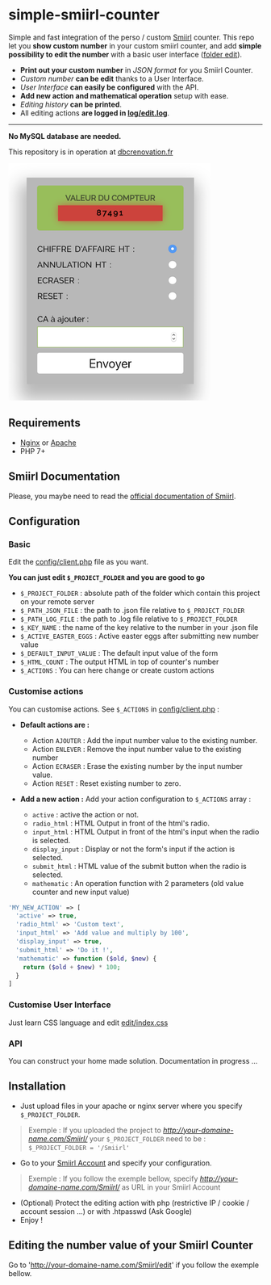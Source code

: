 # simple-smiirl-counter
Simple and fast integration of the perso / custom [Smiirl](http://www.smiirl.com/fr/) counter.
This repo let you **show custom number** in your custom smiirl counter, and add **simple possibility to edit the number** with a basic user interface ([folder edit](edit/)).

- **Print out your custom number** in _JSON format_ for you Smiirl Counter.
- _Custom number_ **can be edit** thanks to a User Interface.
- _User Interface_ **can easily be configured** with the API.
- **Add new action and mathematical operation** setup with ease.
- _Editing history_ **can be printed**.
- All editing actions **are logged in [log/edit.log](log/edit.log)**.

---
**No MySQL database are needed.**

This repository is in operation at [dbcrenovation.fr](//dbcrenovation.fr/smiirl/)

![Screenshot edit smiirl counter interface](screenshot.png)

## Requirements
- [Nginx](https://nginx.org/en/) or [Apache](https://httpd.apache.org/)
- PHP 7+

## Smiirl Documentation
Please, you maybe need to read the [official documentation of Smiirl](http://static.smiirl.com/wp-content/uploads/2017/05/guide-custom-sup.pdf).

## Configuration
### Basic
Edit the [config/client.php](config/client.php) file as you want.

**You can just edit `$_PROJECT_FOLDER` and you are good to go**

- `$_PROJECT_FOLDER` : absolute path of the folder which contain this project on your remote server
- `$_PATH_JSON_FILE` : the path to .json file relative to `$_PROJECT_FOLDER`
- `$_PATH_LOG_FILE` : the path to .log file relative to `$_PROJECT_FOLDER`
- `$_KEY_NAME` : the name of the key relative to the number in your .json file
- `$_ACTIVE_EASTER_EGGS` : Active easter eggs after submitting new number value
- `$_DEFAULT_INPUT_VALUE` : The default input value of the form
- `$_HTML_COUNT` : The output HTML in top of counter's number
- `$_ACTIONS` : You can here change or create custom actions

### Customise actions
You can customise actions. See `$_ACTIONS` in [config/client.php](config/client.php) :

- **Default actions are :**
  - Action `AJOUTER` : Add the input number value to the existing number.
  - Action `ENLEVER` : Remove the input number value to the existing number
  - Action `ECRASER` : Erase the existing number by the input number value.
  - Action `RESET` : Reset existing number to zero.

- **Add a new action :**
  Add your action configuration to `$_ACTIONS` array :
  - `active` : active the action or not.
  - `radio_html` : HTML Output in front of the html's radio.
  - `input_html` : HTML Output in front of the html's input when the radio is selected.
  - `display_input` : Display or not the form's input if the action is selected.
  - `submit_html` : HTML value of the submit button when the radio is selected.
  - `mathematic` : An operation function with 2 parameters (old value counter and new input value)
```php
'MY_NEW_ACTION' => [
  'active' => true,
  'radio_html' => 'Custom text',
  'input_html' => 'Add value and multiply by 100',
  'display_input' => true,
  'submit_html' => 'Do it !',
  'mathematic' => function ($old, $new) {
    return ($old + $new) * 100;
  }
]
```

### Customise User Interface
Just learn CSS language and edit [edit/index.css](edit/index.css)

### API
You can construct your home made solution. Documentation in progress ...

## Installation
- Just upload files in your apache or nginx server where you specify `$_PROJECT_FOLDER`.
> Exemple :
> If you uploaded the project to _http://your-domaine-name.com/Smiirl/_
> your `$_PROJECT_FOLDER` need to be : `$_PROJECT_FOLDER = '/Smiirl'`

- Go to your [Smiirl Account](https://my.smiirl.com/login) and specify your configuration.
> Exemple :
> If you follow the exemple bellow, specify _http://your-domaine-name.com/Smiirl/_ as URL in your Smiirl Account

- (Optional) Protect the editing action with php (restrictive IP / cookie / account session ...) or with .htpasswd (Ask Google)
- Enjoy !

## Editing the number value of your Smiirl Counter
Go to 'http://your-domaine-name.com/Smiirl/edit' if you follow the exemple bellow.
